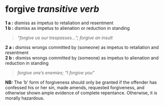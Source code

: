 # forgive *transitive verb*

**1 a :** dismiss as impetus to retaliation and resentment<br>
**1 b :** dismiss as impetus to alienation or reduction in standing
> _“forgive us our trespasses…”; forgive an insult_

**2 a :** dismiss wrongs committed by (someone) as impetus to retaliation and resentment<br>
**2 b :** dismiss wrongs committed by (someone) as impetus to alienation and reduction in standing
> _forgive one’s enemies; “I forgive you”_

**NB:** The ‘b’ form of forgiveness should only be granted if the offender has confessed his or her sin, made amends, requested forgiveness, and otherwise shown ample evidence of complete repentance. Otherwise, it is morally hazardous.
